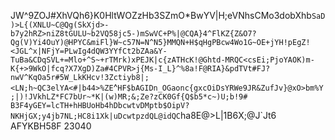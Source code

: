 JW^9ZOJ#XhVQh6}K0HltWOZzHb3SZmO*BwYV|H;eVNhsCMo3dobXhb`SaD)>L{(XNLU~C@Qg(SkXjd>-b7y2hRZ>niZ8tGULU~b2VQ58jc5-)mSwVC+P%|@CQA}4^FlKZ{Z&O7?Qg(V)Yi4OuY)@HPYC&miFl}W~c57N=N^N5}MMQN+H$qHgPBcw4Wo1G~OE+jYH!pEgZ!<JGL^x|NFjY=PLwIg4dQW3YYfCt2bZAa&Y-TuBa&CDqSVL+=Mlo+^S~+rTMrk)xPEJK|c{zATHcK!@Ghtd-MRQC<csEi;PjoYAOK)m-K{+>9WkO|fcq?X7XgD)Za#4CPVR>j{Ms-I_L}^%8a!F@RIA}&pdTVt#FJ?nwV^KqOa5r#5W_LkKHcv!3Zctiyb8|;<LN;h~QC3elYA<#|b44>%ZE`^`HF$bAGIDn_OGaonc{gxcOiDsYRWe9JR&ZufJv}@xO>bm%Y;|)!JVkhLZ*FC7bUr~*K|(w)MR;&;Ze?zCK0Gf{Q$b5*c~)U;b!9#
B3F4yGEY=lcTH+hHBUoHb4hDbcwtvDMptb$OipV?NKHjGX;y4jb7NL;HC8i1Xk|uDcwtpzdQL@idQC`ha8E@>L|1B6X;@J`Jt6
AFYKBH58F
23040
